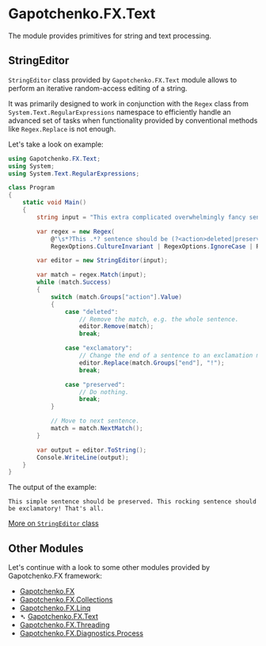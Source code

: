 ﻿# Gapotchenko.FX.Text

The module provides primitives for string and text processing.

## StringEditor

`StringEditor` class provided by `Gapotchenko.FX.Text` module allows to perform an iterative random-access editing of a string.

It was primarily designed to work in conjunction with the `Regex` class from `System.Text.RegularExpressions` namespace to efficiently handle an advanced set of tasks
when functionality provided by conventional methods like `Regex.Replace` is not enough.

Let's take a look on example:

``` csharp
using Gapotchenko.FX.Text;
using System;
using System.Text.RegularExpressions;

class Program
{
    static void Main()
    {
        string input = "This extra complicated overwhelmingly fancy sentence should be deleted. This simple sentence should be preserved. This another demo sentence should be deleted. This rocking sentence should be exclamatory... That's all.";

        var regex = new Regex(
            @"\s*?This .*? sentence should be (?<action>deleted|preserved|exclamatory)(?<end>(\.|!)+)\s*",
            RegexOptions.CultureInvariant | RegexOptions.IgnoreCase | RegexOptions.ExplicitCapture);

        var editor = new StringEditor(input);

        var match = regex.Match(input);
        while (match.Success)
        {
            switch (match.Groups["action"].Value)
            {
                case "deleted":
                    // Remove the match, e.g. the whole sentence.
                    editor.Remove(match);
                    break;

                case "exclamatory":
                    // Change the end of a sentence to an exclamation mark.
                    editor.Replace(match.Groups["end"], "!");
                    break;

                case "preserved":
                    // Do nothing.
                    break;
            }

            // Move to next sentence.
            match = match.NextMatch();
        }

        var output = editor.ToString();
        Console.WriteLine(output);
    }        
}
```

The output of the example:

```
This simple sentence should be preserved. This rocking sentence should be exclamatory! That's all.
```

[More on `StringEditor` class](StringEditor.md)

## Other Modules

Let's continue with a look to some other modules provided by Gapotchenko.FX framework:

- [Gapotchenko.FX](../Gapotchenko.FX)
- [Gapotchenko.FX.Collections](../Gapotchenko.FX.Collections)
- [Gapotchenko.FX.Linq](../Gapotchenko.FX.Linq)
- &#x27B4; [Gapotchenko.FX.Text](../Gapotchenko.FX.Text)
- [Gapotchenko.FX.Threading](../Gapotchenko.FX.Threading)
- [Gapotchenko.FX.Diagnostics.Process](../Gapotchenko.FX.Diagnostics.Process)
